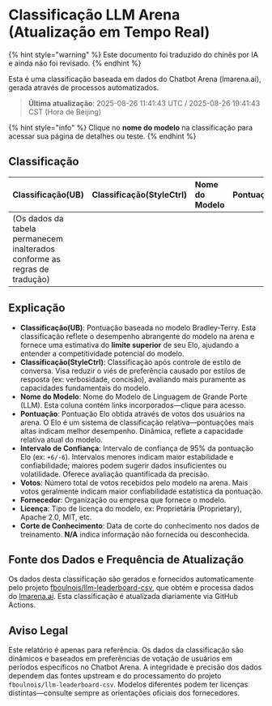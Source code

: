 # Classificação LLM Arena (Atualização em Tempo Real)


{% hint style="warning" %}
Este documento foi traduzido do chinês por IA e ainda não foi revisado.
{% endhint %}




Esta é uma classificação baseada em dados do Chatbot Arena (lmarena.ai), gerada através de processos automatizados.

> **Última atualização**: 2025-08-26 11:41:43 UTC / 2025-08-26 19:41:43 CST (Hora de Beijing)

{% hint style="info" %}
Clique no **nome do modelo** na classificação para acessar sua página de detalhes ou teste.
{% endhint %}

## Classificação

|   Classificação(UB) |   Classificação(StyleCtrl) | Nome do Modelo                                                                                                             |   Pontuação | Intervalo de Confiança | Votos      | Fornecedor             | Licença                   | Corte de Conhecimento |
|:---|:---|:---|:---|:---|:---|:---|:---|:---|
| (Os dados da tabela permanecem inalterados conforme as regras de tradução) |

## Explicação

- **Classificação(UB)**: Pontuação baseada no modelo Bradley-Terry. Esta classificação reflete o desempenho abrangente do modelo na arena e fornece uma estimativa do **limite superior** de seu Elo, ajudando a entender a competitividade potencial do modelo.
- **Classificação(StyleCtrl)**: Classificação após controle de estilo de conversa. Visa reduzir o viés de preferência causado por estilos de resposta (ex: verbosidade, concisão), avaliando mais puramente as capacidades fundamentais do modelo.
- **Nome do Modelo**: Nome do Modelo de Linguagem de Grande Porte (LLM). Esta coluna contém links incorporados—clique para acesso.
- **Pontuação**: Pontuação Elo obtida através de votos dos usuários na arena. O Elo é um sistema de classificação relativa—pontuações mais altas indicam melhor desempenho. Dinâmica, reflete a capacidade relativa atual do modelo.
- **Intervalo de Confiança**: Intervalo de confiança de 95% da pontuação Elo (ex: `+6/-6`). Intervalos menores indicam maior estabilidade e confiabilidade; maiores podem sugerir dados insuficientes ou volatilidade. Oferece avaliação quantificada da precisão.
- **Votos**: Número total de votos recebidos pelo modelo na arena. Mais votos geralmente indicam maior confiabilidade estatística da pontuação.
- **Fornecedor**: Organização ou empresa que fornece o modelo.
- **Licença**: Tipo de licença do modelo, ex: Proprietária (Proprietary), Apache 2.0, MIT, etc.
- **Corte de Conhecimento**: Data de corte do conhecimento nos dados de treinamento. **N/A** indica informação não fornecida ou desconhecida.

## Fonte dos Dados e Frequência de Atualização

Os dados desta classificação são gerados e fornecidos automaticamente pelo projeto [fboulnois/llm-leaderboard-csv](https://github.com/fboulnois/llm-leaderboard-csv), que obtém e processa dados do [lmarena.ai](https://lmarena.ai/). Esta classificação é atualizada diariamente via GitHub Actions.

## Aviso Legal

Este relatório é apenas para referência. Os dados da classificação são dinâmicos e baseados em preferências de votação de usuários em períodos específicos no Chatbot Arena. A integridade e precisão dos dados dependem das fontes upstream e do processamento do projeto `fboulnois/llm-leaderboard-csv`. Modelos diferentes podem ter licenças distintas—consulte sempre as orientações oficiais dos fornecedores.